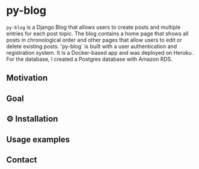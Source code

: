 # py-blog

`py-blog` is a Django Blog that allows users to create posts and multiple entries for each post topic. The blog contains a home page that shows all posts in chronological order and other pages that allow users to edit or delete existing posts. 'py-blog` is built with a user authentication and registration system. It is a Docker-based app and was deployed on Heroku. For the database, I created a Postgres database with Amazon RDS. 

## Motivation

## Goal

## ⚙️ Installation

## Usage examples

## Contact


